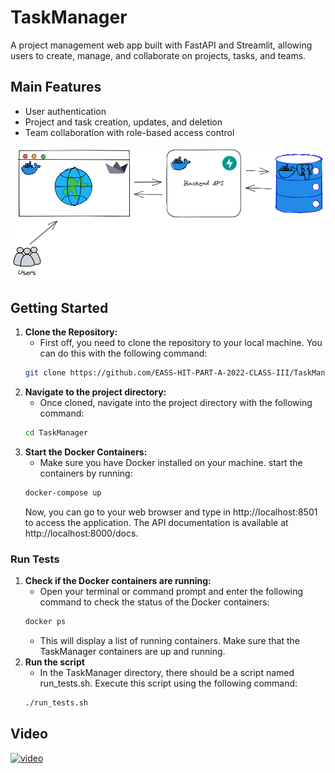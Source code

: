 # TaskManager

A project management web app built with FastAPI and Streamlit, allowing users to create, manage, and collaborate on projects, tasks, and teams.

## Main Features

- User authentication
- Project and task creation, updates, and deletion
- Team collaboration with role-based access control

<p align="center">
  <img src="img/TaskManager.png" />
</p>

## Getting Started

1. **Clone the Repository:**
    - First off, you need to clone the repository to your local machine. You can do this with the following command:
    ```bash
    git clone https://github.com/EASS-HIT-PART-A-2022-CLASS-III/TaskManager.git
    ```
2. **Navigate to the project directory:**
    - Once cloned, navigate into the project directory with the following command:
    ```bash
    cd TaskManager
    ```
3. **Start the Docker Containers:**
    - Make sure you have Docker installed on your machine. start the containers by running:
    ```bash
    docker-compose up
    ```
    Now, you can go to your web browser and type in http://localhost:8501 to access the application. 
    The API documentation is available at http://localhost:8000/docs.

### Run Tests
1. **Check if the Docker containers are running:**
    - Open your terminal or command prompt and enter the following command to check the status of the Docker containers:
    ```bash
    docker ps
    ```
    - This will display a list of running containers. Make sure that the TaskManager containers are up and running.
2. **Run the script**
    - In the TaskManager directory, there should be a script named run_tests.sh. Execute this script using the following command:
    ```bash
    ./run_tests.sh
    ```    
## Video
[![video](https://img.youtube.com/vi/G9pALyqejDI/0.jpg)](https://youtu.be/G9pALyqejDI)
